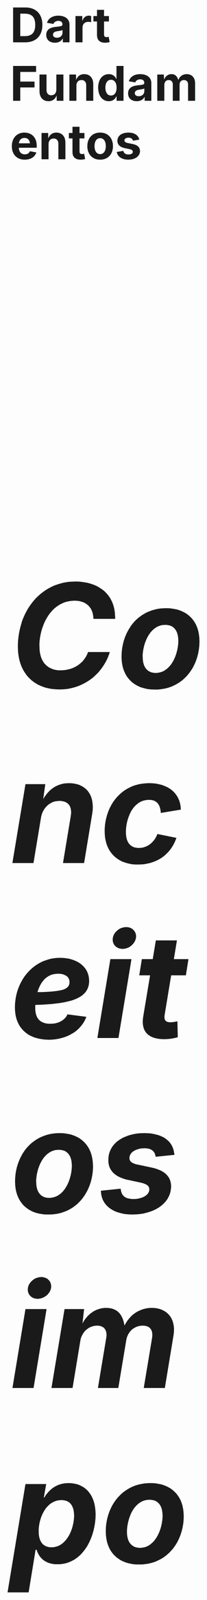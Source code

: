 

<h1> <align="/center">
<h1> <align="/center">
<h1> <align="/center">
Dart Fundamentos

<div>

<h1> <align="/center">

<img width="40" height ="40" src="https://www.vectorlogo.zone/logos/dartlang/dartlang-icon.svg">  *Conceitos importantes - Aula 1*
---
---
<div align="center">

<h6 p align="left">

```dart
// tudo dento do Dart é um Objeto
// classe de nivel Superior

String nomeCompleto = 'Rodrigo Saymon';

void main() {
  String nome = 'Teste';

  print(nome);

  int idade = 36;
}

class Rodrigo {
  void main(List<String> args) {
    String nome = 'Teste';

    print(nome);
    int Idade = 36;
  }
}
````
<h6>Código desenvolvido no curso Academia do Flutter 2.0 administrado por Rodrigo Rahman.</h6>

<img width="50" height = "50" src="https://www.vectorlogo.zone/logos/flutterio/flutterio-icon.svg"/>
<img width="700" height = "730" src="https://github.com/RodrigoSaymon/Dart-Fundamentos/blob/main/src/assets/Nullsafety.png?raw=true"/>


<h1>Dart Fundamentos</h1>
<div>

<div align="center">
<h1>Dart Fundamentos</h1>
<div align="center">
<h1 align="/center">
<h2>Resumo Dart – Modulo 3</h2>
</div>
<h4 p align="left">  Aula 1: </h4>

![][codigo]

[codigo]: https://github.com/RodrigoSaymon/Dart-Fundamentos/blob/main/src/assets/Nullsafety.png?raw=true

https://github.com/RodrigoSaymon/Dart-Fundamentos/blob/main/src/assets/Nullsafety.png?raw=true

> esse negocio de citação é muito divertido  
> vou tentar usar sempre que posivel  
> meus texto vão ficar bem egais

>hgsdjkfhjkfhe

[Linkediem](https://www.linkedin.com/in/rodrigotbass/)

  
rodrigo ```  
  

<div align="center">
<h2><p align="left">  <img width="25" height = "25" src="https://www.vectorlogo.zone/logos/dartlang/dartlang-icon.svg" alt="dart" width="25" height="25"/>  Conceitos importantes</h2>

   |Aula| conteúdo

===  
*Rodrigo*
===

``` dart    
  void main(){

    print('Rodrigo');
}
```
<center> bom dia


 ---
 ---
 ---
 <a  href="https://dart.dev" target="_blank" rel="noreferrer">
 
 Academia do Flutter    
 

 | Aula |     | `Assunto` |
 |:------:|-----|:---------:|
 | 01   |     |Variáveis erereretet|
 | 02   |     |Nullsafety|

</div>
<h4 p align="left">   ⚪   Objeto – tudo dentro do Dart é um objeto;</h4>
<h4 p align="left">   ⚪   Classe – descreve o mundo real;</h4>
<h4 p align="left">   ⚪   Variável ou Atributo – espaço de memória alocado para determinado dado;</h4>
<h4 p align="left">   ⚪   Função ou Método – bloco de instruções que resolve determinado problema.</h4>  
  <div align="center">
    
<h1 align="/center">  
<img src="https://github.com/RodrigoSaymon/Dart-Fundamentos/blob/main/src/assets/code1.png?raw=true" width="500px"/></h1>

<h6>Código desenvolvido no curso Academia do Flutter 2.0 administrado por Rodrigo Rahman.</h6>


<h4 p align="left">  Aula 2: </h4>
<h2><p align="left"> <a  href="https://dart.dev" target="_blank" rel="noreferrer"> <img width="25" height = "25" src="https://www.vectorlogo.zone/logos/dartlang/dartlang-icon.svg" alt="dart" width="25" height="25"/>Primeiro Projeto</h2>
<h4 p align="left">>dart creat
<h4 p align="left">>cd nomeDoProjeto
<h4 p align="left">>code.


<div align="center">
<h1 align="/center">
<img src="https://raw.githubusercontent.com/RodrigoSaymon/Dart-Fundamentos/03b0dc0c1298d2ca32b2fe4f00e6290380130e1b/src/assets/Primeiro%20Projeto.gif" width="500px"/></h1>
<div align="center">
<h6>Código desenvolvido no curso Academia do Flutter 2.0 administrado por Rodrigo Rahman.</h6>
<h1 align="/center">



<h4 p align="left">  Aula 3: </h4>
<h2><p align="left"> <a  href="https://dart.dev" target="_blank" rel="noreferrer"> <img width="25" height = "25" src="https://www.vectorlogo.zone/logos/dartlang/dartlang-icon.svg" alt="dart" width="25" height="25"/>Variáveis</h2>


<h4 p align="left">   ⚪   Int – recebe número inteiro;
<h4 p align="left">   ⚪   Double – recebe número decimal;
<h4 p align="left">   ⚪   String – recebe palavra;
<h4 p align="left">   ⚪   Num – recebe qualquer número;
<h4 p align="left">   ⚪   Var – recebe qualquer variável; 
<h4 p align="left">   ⚪   Object – recebe qualquer valor. O dart verifique se estou fazendo algo errado. 
<h4 p align="left">   ⚪   Dynamic – recebe qualquer valor, a responsabilidade de gerenciar fica por sua conta, o dart não informa caso tenha erro; 


	Ex: Map <int, dynamic> -  significa que a chave do map será do tipo inteiro e o seu valor pode ser qualquer coisa.
<div align="center">
<img src="https://github.com/RodrigoSaymon/Dart-Fundamentos/blob/main/src/assets/Vari%C3%A1veis.png?raw=true" width="500px"/></h1>
<div align="center">
<h6>Código desenvolvido no curso Academia do Flutter 2.0 administrado por Rodrigo Rahman.</h6>



  
<h2><p align="left"> <a  href="https://dart.dev" target="_blank" rel="noreferrer"> <img width="25" height = "25" src="https://www.vectorlogo.zone/logos/dartlang/dartlang-icon.svg" alt="dart" width="25" height="25"/>Nullsafety</h2>

<h4 p align="left">   ⚪   Variáveis locais – pode ser criada antes de ser iniciada;
<h4 p align="left">   ⚪   Variáveis de nível superior – precisam ser iniciadas no ato da criação.

<h1 align="/center">
<img src="https://github.com/RodrigoSaymon/Dart-Fundamentos/blob/main/src/assets/Nullsafety.png?raw=true" width="500px"/></h1>
<div align="center">
<h6>Código desenvolvido no curso Academia do Flutter 2.0 administrado por Rodrigo Rahman.</h6>
<h1 align="/center">








